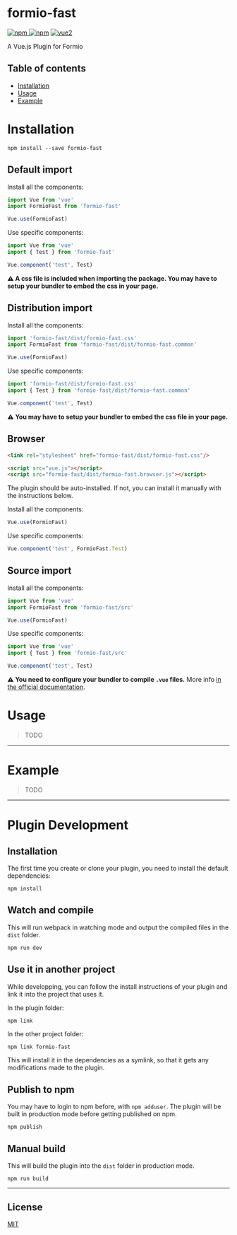 # formio-fast

[![npm](https://img.shields.io/npm/v/formio-fast.svg) ![npm](https://img.shields.io/npm/dm/formio-fast.svg)](https://www.npmjs.com/package/formio-fast)
[![vue2](https://img.shields.io/badge/vue-2.x-brightgreen.svg)](https://vuejs.org/)

A Vue.js Plugin for Formio

## Table of contents

- [Installation](#installation)
- [Usage](#usage)
- [Example](#example)

# Installation

```
npm install --save formio-fast
```

## Default import

Install all the components:

```javascript
import Vue from 'vue'
import FormioFast from 'formio-fast'

Vue.use(FormioFast)
```

Use specific components:

```javascript
import Vue from 'vue'
import { Test } from 'formio-fast'

Vue.component('test', Test)
```

**⚠️ A css file is included when importing the package. You may have to setup your bundler to embed the css in your page.**

## Distribution import

Install all the components:

```javascript
import 'formio-fast/dist/formio-fast.css'
import FormioFast from 'formio-fast/dist/formio-fast.common'

Vue.use(FormioFast)
```

Use specific components:

```javascript
import 'formio-fast/dist/formio-fast.css'
import { Test } from 'formio-fast/dist/formio-fast.common'

Vue.component('test', Test)
```

**⚠️ You may have to setup your bundler to embed the css file in your page.**

## Browser

```html
<link rel="stylesheet" href="formio-fast/dist/formio-fast.css"/>

<script src="vue.js"></script>
<script src="formio-fast/dist/formio-fast.browser.js"></script>
```

The plugin should be auto-installed. If not, you can install it manually with the instructions below.

Install all the components:

```javascript
Vue.use(FormioFast)
```

Use specific components:

```javascript
Vue.component('test', FormioFast.Test)
```

## Source import

Install all the components:

```javascript
import Vue from 'vue'
import FormioFast from 'formio-fast/src'

Vue.use(FormioFast)
```

Use specific components:

```javascript
import Vue from 'vue'
import { Test } from 'formio-fast/src'

Vue.component('test', Test)
```

**⚠️ You need to configure your bundler to compile `.vue` files.** More info [in the official documentation](https://vuejs.org/v2/guide/single-file-components.html).

# Usage

> TODO

---

# Example

> TODO

---

# Plugin Development

## Installation

The first time you create or clone your plugin, you need to install the default dependencies:

```
npm install
```

## Watch and compile

This will run webpack in watching mode and output the compiled files in the `dist` folder.

```
npm run dev
```

## Use it in another project

While developping, you can follow the install instructions of your plugin and link it into the project that uses it.

In the plugin folder:

```
npm link
```

In the other project folder:

```
npm link formio-fast
```

This will install it in the dependencies as a symlink, so that it gets any modifications made to the plugin.

## Publish to npm

You may have to login to npm before, with `npm adduser`. The plugin will be built in production mode before getting published on npm.

```
npm publish
```

## Manual build

This will build the plugin into the `dist` folder in production mode.

```
npm run build
```

---

## License

[MIT](http://opensource.org/licenses/MIT)
